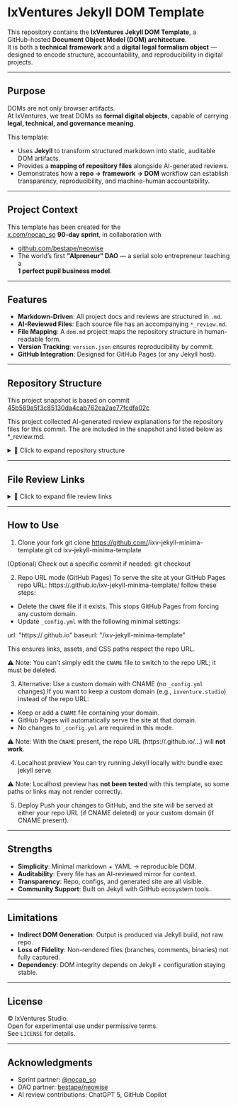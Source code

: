 # IxVentures Jekyll DOM Template

This repository contains the **IxVentures Jekyll DOM Template**, a  
GitHub-hosted **Document Object Model (DOM) architecture**.  
It is both a **technical framework** and a **digital legal formalism object** —  
designed to encode structure, accountability, and reproducibility in digital projects.

---

## Purpose

DOMs are not only browser artifacts.  
At IxVentures, we treat DOMs as **formal digital objects**, capable of carrying  
**legal, technical, and governance meaning**.  

This template:

- Uses **Jekyll** to transform structured markdown into static, auditable DOM artifacts.  
- Provides a **mapping of repository files** alongside AI-generated reviews.  
- Demonstrates how a **repo → framework → DOM** workflow can establish  
  transparency, reproducibility, and machine-human accountability.  

---

## Project Context

This template has been created for the  
[x.com/nocap_so](https://x.com/nocap_so) **90-day sprint**, in collaboration with  

- [github.com/bestape/neowise](https://github.com/bestape/neowise)  
- The world’s first **"AIpreneur" DAO** — a serial solo entrepreneur teaching a  
  **1 perfect pupil business model**.  

---

## Features

- **Markdown-Driven**: All project docs and reviews are structured in `.md`.  
- **AI-Reviewed Files**: Each source file has an accompanying `*_review.md`.  
- **File Mapping**: A `dom.md` project maps the repository structure in human-readable form.  
- **Version Tracking**: `version.json` ensures reproducibility by commit.  
- **GitHub Integration**: Designed for GitHub Pages (or any Jekyll host).  

---

## Repository Structure

This project snapshot is based on commit  
[45b589a5f3c85130da4cab762ea2ae77fcdfa02c](https://github.com/ixventure/index_main/tree/45b589a5f3c85130da4cab762ea2ae77fcdfa02c)

This project collected AI-generated review explanations for the repository files for this commit. The are included in the snapshot and listed below as *_review.md.

<details>
  <summary>📑 Click to expand repository structure</summary>

```
index_main-rollback-cf64385/
├── CNAME
├── CNAME_chatGPT_5_review.md
├── README.md
├── _config.yml
├── _config_chatGPT_5_review.md
├── _headers
├── _headers_chatGPT_5_review.md
├── _includes/
│   └── gallery.html
│       └── galleryHtml_github_copilot_review.md
├── _layouts/
│   ├── default.html
│   │   └── defaultHtml_github_copilot_review.md
│   └── project.html
│       └── projectHtml_github_copilot_review.md
├── _projects/
│   ├── project-a.md
│   │   └── project-aMd_chatGPT_5_review.md
│   ├── project-b.md
│   │   └── project-bMd_github_copilot_review.md
│   └── test.md
│       └── testMd_chatGPT_5_review.md
├── assets/
│   ├── css/
│   │   └── style.scss
│   │       └── styleScss_chatGPT_5_review.md
│   ├── images/
│   │   └── logo.png
│   └── projects/
│       ├── project-a/
│       │   ├── image-1.png
│       │   ├── image-2.png
│       │   └── image-3.png
│       └── project-b/
│           └── image-1.svg
├── index.md
│   └── indexmd_chatGPT_5_review.md
├── projects.md
│   └── projectsmd_chatGPT_5_review.md
├── version.json
└── versionjson_chatGPT_5_review.md
```

</details>

---

## File Review Links

<details>
  <summary>📑 Click to expand file review links</summary>

- [galleryHtml_github_copilot_review.md](https://github.com/ixventure/index_main/blob/rollback-cf64385/_includes/galleryHtml_github_copilot_review.md) 
  *Handles the gallery include logic, generating dynamic image layouts.*

- [defaultHtml_github_copilot_review.md](https://github.com/ixventure/index_main/blob/rollback-cf64385/_layouts/defaultHtml_github_copilot_review.md)  
  *Defines the default layout template applied across pages.*

- [projectHtml_github_copilot_review.md](https://github.com/ixventure/index_main/blob/rollback-cf64385/_layouts/projectHtml_github_copilot_review.md) 
  *Provides the specialized layout for project detail pages.*

- [project-aMd_chatGPT_5_review.md](https://github.com/ixventure/index_main/blob/rollback-cf64385/_projects/project-aMd_chatGPT_5_review.md) 
  *AI review of Project A’s markdown file.*

- [project-bMd_github_copilot_review.md](https://github.com/ixventure/index_main/blob/rollback-cf64385/_projects/project-bMd_github_copilot_review.md)  
  *AI review of Project B’s markdown file.*

- [testMd_chatGPT_5_review.md](https://github.com/ixventure/index_main/blob/rollback-cf64385/_projects/testMd_chatGPT_5_review.md)  
  *AI review of the Test project markdown file.*

- [styleScss_chatGPT_5_review.md](https://github.com/ixventure/index_main/blob/rollback-cf64385/assets/css/styleScss_chatGPT_5_review.md)  
  *Explains the SCSS stylesheet defining the site’s styles.*

- [CNAME_chatGPT_5_review.md](https://github.com/ixventure/index_main/blob/rollback-cf64385/CNAME_chatGPT_5_review.md)  
  *Details the CNAME configuration for custom domain setup.*

- [_config_chatGPT_5_review.md](https://github.com/ixventure/index_main/blob/rollback-cf64385/_config_chatGPT_5_review.md) 
  *Breaks down the Jekyll site configuration YAML.*

- [_headers_chatGPT_5_review.md](https://github.com/ixventure/index_main/blob/rollback-cf64385/_headers_chatGPT_5_review.md)
  *Covers Netlify/hosting header rules for performance and security.*

- [indexmd_chatGPT_5_review.md](https://github.com/ixventure/index_main/blob/rollback-cf64385/indexmd_chatGPT_5_review.md)
  *Explains the site’s homepage markdown file.*

- [projectsmd_chatGPT_5_review.md](https://github.com/ixventure/index_main/blob/rollback-cf64385/projectsmd_chatGPT_5_review.md)  
  *Explains the projects listing markdown file.*

- [versionjson_chatGPT_5_review.md](https://github.com/ixventure/index_main/blob/rollback-cf64385/versionjson_chatGPT_5_review.md) 
  *Details the version.json metadata file for version tracking.*

</details>
  
---

## How to Use

1. Clone your fork
git clone https://github.com/<your-username>/ixv-jekyll-minima-template.git
cd ixv-jekyll-minima-template

(Optional) Check out a specific commit if needed:
git checkout <commit-hash>

2. Repo URL mode (GitHub Pages)
To serve the site at your GitHub Pages repo URL:
https://<your-username>.github.io/ixv-jekyll-minima-template/
follow these steps:

- Delete the `CNAME` file if it exists. This stops GitHub Pages from forcing any custom domain.
- Update `_config.yml` with the following minimal settings:

url: "https://<your-username>.github.io"
baseurl: "/ixv-jekyll-minima-template"

This ensures links, assets, and CSS paths respect the repo URL.

⚠️ Note: You can’t simply edit the `CNAME` file to switch to the repo URL; it must be deleted.

3. Alternative: Use a custom domain with CNAME (no `_config.yml` changes)
If you want to keep a custom domain (e.g., `ixventure.studio`) instead of the repo URL:

- Keep or add a `CNAME` file containing your domain.
- GitHub Pages will automatically serve the site at that domain.
- No changes to `_config.yml` are required in this mode.

⚠️ Note: With the `CNAME` present, the repo URL (https://<your-username>.github.io/...) will **not work**.

4. Localhost preview
You can try running Jekyll locally with:
bundle exec jekyll serve

⚠️ Note: Localhost preview has **not been tested** with this template, so some paths or links may not render correctly.

5. Deploy
Push your changes to GitHub, and the site will be served at either your repo URL (if CNAME deleted) or your custom domain (if CNAME present).  

---

## Strengths

- **Simplicity**: Minimal markdown + YAML → reproducible DOM.  
- **Auditability**: Every file has an AI-reviewed mirror for context.  
- **Transparency**: Repo, configs, and generated site are all visible.  
- **Community Support**: Built on Jekyll with GitHub ecosystem tools.  

---

## Limitations

- **Indirect DOM Generation**: Output is produced via Jekyll build, not raw repo.  
- **Loss of Fidelity**: Non-rendered files (branches, comments, binaries) not fully captured.  
- **Dependency**: DOM integrity depends on Jekyll + configuration staying stable.  

---

## License

© IxVentures Studio.  
Open for experimental use under permissive terms.  
See `LICENSE` for details.  

---

## Acknowledgments

- Sprint partner: [@nocap_so](https://x.com/nocap_so)  
- DAO partner: [bestape/neowise](https://github.com/bestape/neowise)  
- AI review contributions: ChatGPT 5, GitHub Copilot  
